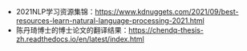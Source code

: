 - 2021NLP学习资源集锦：https://www.kdnuggets.com/2021/09/best-resources-learn-natural-language-processing-2021.html
- 陈丹琦博士的博士论文的翻译结果：https://chendq-thesis-zh.readthedocs.io/en/latest/index.html
